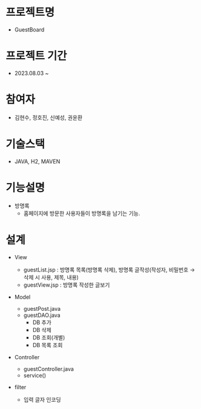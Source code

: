 # 프로젝트명
- GuestBoard

# 프로젝트 기간
- 2023.08.03 ~ 

# 참여자
- 김현수, 정호진, 신예성, 권윤환

# 기술스택
- JAVA, H2, MAVEN

# 기능설명
- 방명록
    - 홈페이지에 방문한 사용자들이 방명록을 남기는 기능.

# 설계
- View
	- guestList.jsp : 방명록 목록(방명록 삭제), 방명록 글작성(작성자, 비밀번호 → 삭제 시 사용, 제목, 내용)
	- guestView.jsp : 방명록 작성한 글보기
	
- Model
	- guestPost.java
	- guestDAO.java
		- DB 추가
		- DB 삭제
		- DB 조회(개별)
		- DB 목록 조회
	
- Controller
	- guestController.java
	- service()
	
- filter
	- 입력 글자 인코딩